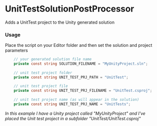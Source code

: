 # UnitTestSolutionPostProcessor
Adds a UnitTest project to the Unity generated solution

### Usage ###

Place the script on your Editor folder and then set the solution and project parameters

```csharp
	// your generated solution file name
	private const string SOLUTION_FILENAME = "MyUnityProject.sln";
	
	// unit test project folder
	private const string UNIT_TEST_PRJ_PATH = "UnitTest";
	
	// unit test project file
	private const string UNIT_TEST_PRJ_FILENAME = "UnitTest.csproj";
	
	// unit test project name (as will appear in the solution)
	private const string UNIT_TEST_PRJ_NAME = "UnitTests";
```
*In this example I have a Unity project called "MyUnityProject" and I've placed the Unit test project in a subfolder "UnitTest/UnitTest.csproj"*
 
